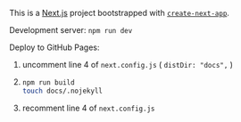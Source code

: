 This is a [Next.js](https://nextjs.org/) project bootstrapped with [`create-next-app`](https://github.com/vercel/next.js/tree/canary/packages/create-next-app).

Development server: `npm run dev`

Deploy to GitHub Pages:

1. uncomment line 4 of `next.config.js` ( `distDir: "docs",` )
2. ```bash
   npm run build
   touch docs/.nojekyll
   ```

3. recomment line 4 of `next.config.js`
